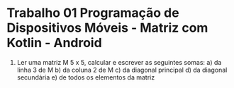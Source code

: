 # Trabalho 01  Programação de Dispositivos Móveis - Matriz com Kotlin - Android
1. Ler uma matriz M 5 x 5, calcular e escrever as seguintes somas:
	 a) da linha 3 de M
	 b) da coluna 2 de M 
	 c) da diagonal principal 
	d) da diagonal secundária 
	e) de todos os elementos da matriz
